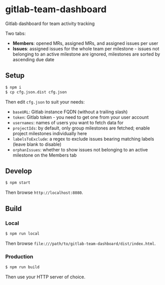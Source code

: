 # gitlab-team-dashboard

Gitlab dashboard for team activity tracking

Two tabs:

- **Members**: opened MRs, assigned MRs, and assigned issues per user
- **Issues**: assigned issues for the whole team per milestone - issues not belonging to an active milestone are ignored, milestones are sorted by ascending due date

## Setup

```sh
$ npm i
$ cp cfg.json.dist cfg.json
```

Then edit `cfg.json` to suit your needs:

- `baseURL`: Gitlab instance FQDN (without a trailing slash)
- `token`: Gitlab token - you need to get one from your user account
- `usernames`: names of users you want to fetch data for
- `projectIds`: by default, only group milestones are fetched; enable project milestones individually here
- `labelsToExclude`: a regex to exclude issues bearing matching labels (leave blank to disable)
- `orphanIssues`: whether to show issues not belonging to an active milestone on the Members tab

## Develop

```sh
$ npm start
```

Then browse `http://localhost:8080`.

## Build

### Local

```sh
$ npm run local
```

Then browse `file:///path/to/gitlab-team-dashboard/dist/index.html`.

### Production

```sh
$ npm run build
```

Then use your HTTP server of choice.
